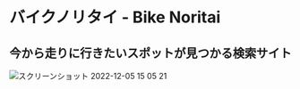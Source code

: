 # バイクノリタイ - Bike Noritai
## 今から走りに行きたいスポットが見つかる検索サイト
![スクリーンショット 2022-12-05 15 05 21](https://user-images.githubusercontent.com/85143983/205561182-c8efd867-4fb6-4e92-9f96-a695cfd9663a.png)
